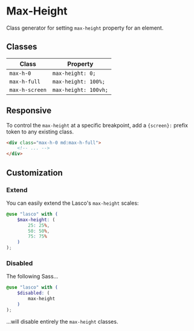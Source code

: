 # Max-Height

Class generator for setting `max-height` property for an element.

## Classes

| Class          | Property             |
|----------------|----------------------|
| `max-h-0`      | `max-height: 0;`     |
| `max-h-full`   | `max-height: 100%;`  |
| `max-h-screen` | `max-height: 100vh;` |

## Responsive

To control the `max-height` at a specific breakpoint, add a `{screen}:` prefix token to any existing class.

```html
<div class="max-h-0 md:max-h-full">
    <!-- ... -->
</div>
```

## Customization

### Extend

You can easily extend the Lasco's `max-height` scales:

```scss
@use "lasco" with (
    $max-height: (
        25: 25%,
        50: 50%,
        75: 75%
    )
);
```

### Disabled

The following Sass...

```scss
@use "lasco" with (
    $disabled: (
        max-height
    )
);
```

...will disable entirely the `max-height` classes.
